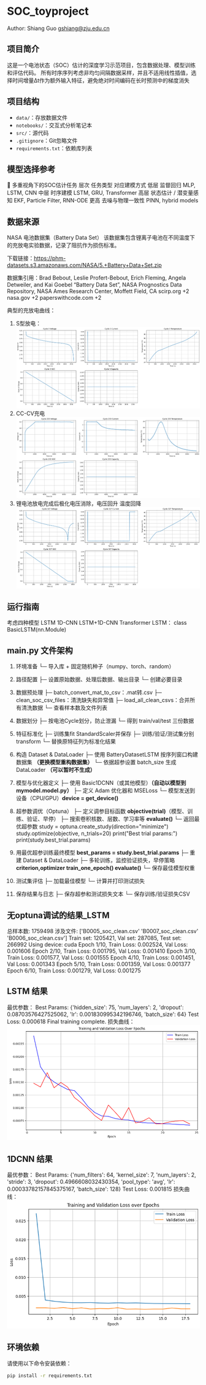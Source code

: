 # SOC_toyproject
Author: Shiang Guo gshiang@zju.edu.cn
## 项目简介
这是一个电池状态（SOC）估计的深度学习示范项目，包含数据处理、模型训练和评估代码。
所有时序序列考虑非均匀间隔数据采样，并且不适用线性插值，选择时间增量Δt作为额外输入特征，避免绝对时间编码在长时预测中的梯度消失
## 项目结构
- `data/`：存放数据文件
- `notebooks/`：交互式分析笔记本
- `src/`：源代码
- `.gitignore`：Git忽略文件
- `requirements.txt`：依赖库列表

## 模型选择参考
🔄 多重视角下的SOC估计任务
层次	任务类型	对应建模方式
低层	监督回归	MLP, LSTM, CNN
中层	时序建模	LSTM, GRU, Transformer
高层	状态估计 / 潜变量感知	EKF, Particle Filter, RNN-ODE
更高	去噪与物理一致性	PINN, hybrid models

## 数据来源 
NASA 电池数据集（Battery Data Set）
该数据集包含锂离子电池在不同温度下的充放电实验数据，记录了阻抗作为损伤标准。

下载链接：https://phm-datasets.s3.amazonaws.com/NASA/5.+Battery+Data+Set.zip

数据集引用：Brad Bebout, Leslie Profert-Bebout, Erich Fleming, Angela Detweiler, and Kai Goebel “Battery Data Set”, NASA Prognostics Data Repository, NASA Ames Research Center, Moffett Field, CA 
scirp.org
+2
nasa.gov
+2
paperswithcode.com
+2

典型的充放电曲线：
1. S型放电：
![放电](image/放电.png)
2. CC-CV充电
![充电](image/CCCV充电.png)
3. 锂电池放电完成后极化电压消除，电压回升 温度回降
![放电恢复](image/锂电池放电完成后极化电压消除，电压回升%20温度回降.png)

## 运行指南 
考虑四种模型 LSTM 1D-CNN LSTM+1D-CNN Transformer
LSTM： class BasicLSTM(nn.Module)

## __main__.py 文件架构 
1. 环境准备
   └─ 导入库 + 固定随机种子（numpy、torch、random）

2. 路径配置
   ├─ 设置原始数据、处理后数据、输出目录
   └─ 创建必要目录

3. 数据预处理
   ├─ batch_convert_mat_to_csv：.mat转.csv
   ├─ clean_soc_csv_files：清洗缺失和异常值
   ├─ load_all_clean_csvs：合并所有清洗数据
   └─ 查看样本数及文件列表

4. 数据划分
   ├─ 按电池Cycle划分，防止泄漏
   └─ 得到 train/val/test 三份数据

5. 特征标准化
   ├─ 训练集fit StandardScaler并保存
   ├─ 训练/验证/测试集分别transform
   └─ 替换原特征列为标准化结果

6. 构造 Dataset & DataLoader
   ├─ 使用 BatteryDatasetLSTM 按序列窗口构建数据集 **（更换模型重构数据集）**
   └─ 依据超参设置 batch_size 生成 DataLoader **（可以暂时不生成）**

7. 模型与优化器定义
   ├─ 使用 Basic1DCNN（或其他模型）**（自动以模型到mymodel.model.py）**
   ├─ 定义 Adam 优化器和 MSELoss
   └─ 模型发送到设备（CPU/GPU）**device = get_device()**

8. 超参数调优（Optuna）
   ├─ 定义调参目标函数 **objective(trial)**（模型、训练、验证、早停）
   ├─ 搜索卷积核数、层数、学习率等 **evaluate()**
   └─ 返回最优超参数 
        study = optuna.create_study(direction="minimize")
        study.optimize(objective, n_trials=20)
        print("Best trial params:")
        print(study.best_trial.params)

9. 用最优超参训练最终模型 **best_params = study.best_trial.params**
   ├─ 重建 Dataset & DataLoader
   ├─ 多轮训练，监控验证损失，早停策略 **criterion,optimizer train_one_epoch() evaluate()**
   └─ 保存最佳模型权重

10. 测试集评估
    ├─ 加载最佳模型
    └─ 计算并打印测试损失

11. 保存结果与日志
    ├─ 保存超参和测试损失文本
    └─ 保存训练/验证损失CSV

## 无optuna调试的结果_LSTM
总样本数: 1759498
涉及文件: ['B0005_soc_clean.csv' 'B0007_soc_clean.csv' 'B0006_soc_clean.csv']
Train set: 1205421, Val set: 287085, Test set: 266992
Using device: cuda
Epoch 1/10, Train Loss: 0.002524, Val Loss: 0.001606
Epoch 2/10, Train Loss: 0.001795, Val Loss: 0.001410
Epoch 3/10, Train Loss: 0.001577, Val Loss: 0.001555
Epoch 4/10, Train Loss: 0.001451, Val Loss: 0.001343
Epoch 5/10, Train Loss: 0.001359, Val Loss: 0.001377
Epoch 6/10, Train Loss: 0.001279, Val Loss: 0.001275
## LSTM 结果
最优参数：
Best Params: {'hidden_size': 75, 'num_layers': 2, 'dropout': 0.08703576427525062, 'lr': 0.001830995342196746, 'batch_size': 64}
Test Loss: 0.000618
Final training complete.
损失曲线：
![LSTM](image/LSTM_loss.png)
## 1DCNN 结果
最优参数：
Best Params: {'num_filters': 64, 'kernel_size': 7, 'num_layers': 2, 'stride': 3, 'dropout': 0.4966608032430354, 'pool_type': 'avg', 'lr': 0.00033782157845375167, 'batch_size': 128}
Test Loss: 0.001815
损失曲线：
![1DCNN](image/1DCNN_loss.png)

## 环境依赖
请使用以下命令安装依赖：
```bash
pip install -r requirements.txt


